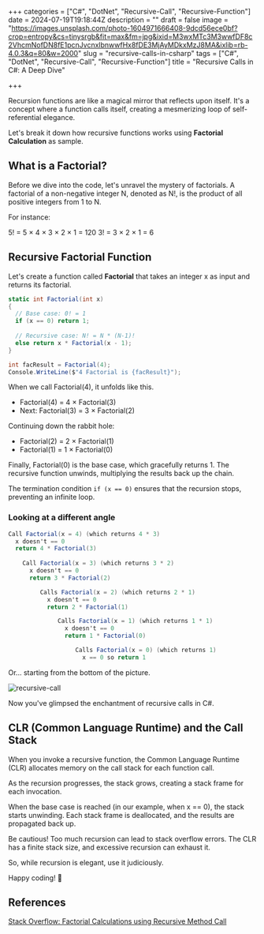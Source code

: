 +++
categories = ["C#", "DotNet", "Recursive-Call", "Recursive-Function"]
date = 2024-07-19T19:18:44Z
description = ""
draft = false
image = "https://images.unsplash.com/photo-1604971666408-9dcd56ece0bf?crop=entropy&cs=tinysrgb&fit=max&fm=jpg&ixid=M3wxMTc3M3wwfDF8c2VhcmNofDN8fE1pcnJvcnxlbnwwfHx8fDE3MjAyMDkxMzJ8MA&ixlib=rb-4.0.3&q=80&w=2000"
slug = "recursive-calls-in-csharp"
tags = ["C#", "DotNet", "Recursive-Call", "Recursive-Function"]
title = "Recursive Calls in C#: A Deep Dive"

+++


Recursion functions are like a magical mirror that reflects upon itself. It's a concept where a function calls itself, creating a mesmerizing loop of self-referential elegance.

Let's break it down how recursive functions works using **Factorial Calculation** as sample.

## What is a Factorial?
Before we dive into the code, let's unravel the mystery of factorials. 
A factorial of a non-negative integer N, denoted as N!, is the product of all positive integers from 1 to N. 

For instance:

5! = 5 × 4 × 3 × 2 × 1 = 120
3! = 3 × 2 × 1 = 6

## Recursive Factorial Function
Let's create a function called **Factorial** that takes an integer x as input and returns its factorial.

```csharp
static int Factorial(int x) 
{ 
  // Base case: 0! = 1 
  if (x == 0) return 1; 
  
  // Recursive case: N! = N * (N-1)! 
  else return x * Factorial(x - 1); 
}

int facResult = Factorial(4);
Console.WriteLine($"4 Factorial is {facResult}");
```

When we call Factorial(4), it unfolds like this.

* Factorial(4) = 4 × Factorial(3)
* Next: Factorial(3) = 3 × Factorial(2)

Continuing down the rabbit hole:

* Factorial(2) = 2 × Factorial(1)
* Factorial(1) = 1 × Factorial(0)

Finally, Factorial(0) is the base case, which gracefully returns 1. The recursive function unwinds, multiplying the results back up the chain.

The termination condition `if (x == 0)` ensures that the recursion stops, preventing an infinite loop.

### Looking at a different angle

```csharp
Call Factorial(x = 4) (which returns 4 * 3)
  x doesn't == 0
  return 4 * Factorial(3)  
  
    Call Factorial(x = 3) (which returns 3 * 2)
      x doesn't == 0
      return 3 * Factorial(2)  

         Calls Factorial(x = 2) (which returns 2 * 1)
           x doesn't == 0
           return 2 * Factorial(1)  

              Calls Factorial(x = 1) (which returns 1 * 1)
                x doesn't == 0
                return 1 * Factorial(0)

                   Calls Factorial(x = 0) (which returns 1)
                     x == 0 so return 1
```

Or... starting from the bottom of the picture.

![recursive-call](https://res-2.cloudinary.com/dgoa5llvh/image/upload/q_auto/recursive-call.png)

Now you've glimpsed the enchantment of recursive calls in C#.

## CLR (Common Language Runtime) and the Call Stack

When you invoke a recursive function, the Common Language Runtime (CLR) allocates memory on the call stack for each function call.

As the recursion progresses, the stack grows, creating a stack frame for each invocation.

When the base case is reached (in our example, when x == 0), the stack starts unwinding. Each stack frame is deallocated, and the results are propagated back up.

Be cautious! Too much recursion can lead to stack overflow errors. The CLR has a finite stack size, and excessive recursion can exhaust it. 

So, while recursion is elegant, use it judiciously.

Happy coding! 🚀

## References
[Stack Overflow: Factorial Calculations using Recursive Method Call](https://stackoverflow.com/questions/27307229/factorial-calculations-using-recursive-method-call)



